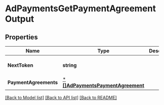 # AdPaymentsGetPaymentAgreementOutput

## Properties
Name | Type | Description | Notes
------------ | ------------- | ------------- | -------------
**NextToken** | **string** |  | [optional] [default to null]
**PaymentAgreements** | [***[]AdPaymentsPaymentAgreement**](array.md) |  | [default to null]

[[Back to Model list]](../README.md#documentation-for-models) [[Back to API list]](../README.md#documentation-for-api-endpoints) [[Back to README]](../README.md)

